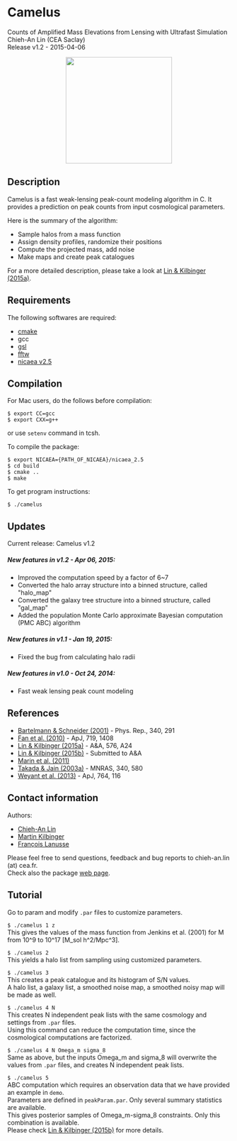 # Camelus
Counts of Amplified Mass Elevations from Lensing with Ultrafast Simulation  
Chieh-An Lin (CEA Saclay)  
Release v1.2 - 2015-04-06 
<p align="center"><a href="http://species.wikimedia.org/wiki/Camelus"><img src="http://www.cosmostat.org/wp-content/uploads/2014/11/Logo_Camelus_fig_name_vertical.png" width="240px" /></a></p>

## Description

Camelus is a fast weak-lensing peak-count modeling algorithm in C. It provides a prediction on peak counts from input cosmological parameters.

Here is the summary of the algorithm:
  - Sample halos from a mass function
  - Assign density profiles, randomize their positions
  - Compute the projected mass, add noise
  - Make maps and create peak catalogues

For a more detailed description, please take a look at [Lin & Kilbinger (2015a)](http://arxiv.org/abs/1410.6955).

## Requirements

The following softwares are required:
  - [cmake](http://cmake.org/cmake/resources/software.html)
  - gcc
  - [gsl](http://www.gnu.org/software/gsl/)
  - [fftw](http://www.fftw.org/)
  - [nicaea v2.5](http://www.cosmostat.org/nicaea.html)

## Compilation

For Mac users, do the follows before compilation:
```
$ export CC=gcc
$ export CXX=g++
```
or use `setenv` command in tcsh.

To compile the package:
```
$ export NICAEA={PATH_OF_NICAEA}/nicaea_2.5
$ cd build
$ cmake ..
$ make
```

To get program instructions:
```
$ ./camelus
```

## Updates

Current release: Camelus v1.2

##### New features in v1.2 - Apr 06, 2015:
  - Improved the computation speed by a factor of 6~7
  - Converted the halo array structure into a binned structure, called "halo_map"
  - Converted the galaxy tree structure into a binned structure, called "gal_map"
  - Added the population Monte Carlo approximate Bayesian computation (PMC ABC) algorithm

##### New features in v1.1 - Jan 19, 2015:
  - Fixed the bug from calculating halo radii

##### New features in v1.0 - Oct 24, 2014:
  - Fast weak lensing peak count modeling

## References

  - [Bartelmann & Schneider (2001)](http://arxiv.org/abs/astro-ph/9912508) - Phys. Rep., 340, 291
  - [Fan et al. (2010)](http://arxiv.org/abs/1006.5121) - ApJ, 719, 1408
  - [Lin & Kilbinger (2015a)](http://arxiv.org/abs/1410.6955) - A&A, 576, A24
  - [Lin & Kilbinger (2015b)](http://arxiv.org/abs/1506.01076) - Submitted to A&A
  - [Marin et al. (2011)](http://arxiv.org/abs/1101.0955)
  - [Takada & Jain (2003a)](http://arxiv.org/abs/astro-ph/0209167) - MNRAS, 340, 580
  - [Weyant et al. (2013)](http://arxiv.org/abs/1206.2563) - ApJ, 764, 116

## Contact information

Authors:
  - [Chieh-An Lin](http://linc.tw/)
  - [Martin Kilbinger](http://www.cosmostat.org/people/kilbinger/)
  - [François Lanusse](http://www.cosmostat.org/people/flanusse/)

Please feel free to send questions, feedback and bug reports to chieh-an.lin (at) cea.fr.  
Check also the package [web page](http://www.cosmostat.org/software/camelus/).

## Tutorial

Go to param and modify `.par` files to customize parameters.

`$ ./camelus 1 z`  
This gives the values of the mass function from Jenkins et al. (2001) for M from 10^9 to 10^17 [M_sol h^2/Mpc^3].

`$ ./camelus 2`  
This yields a halo list from sampling using customized parameters.

`$ ./camelus 3`  
This creates a peak catalogue and its histogram of S/N values.   
A halo list, a galaxy list, a smoothed noise map, a smoothed noisy map will be made as well.

`$ ./camelus 4 N`  
This creates N independent peak lists with the same cosmology and settings from `.par` files.   
Using this command can reduce the computation time, since the cosmological computations are factorized.

`$ ./camelus 4 N Omega_m sigma_8`  
Same as above, but the inputs Omega_m and sigma_8 will overwrite the values from `.par` files, and creates N independent peak lists.

`$ ./camelus 5`  
ABC computation which requires an observation data that we have provided an example in `demo`.  
Parameters are defined in `peakParam.par`. Only several summary statistics are available.  
This gives posterior samples of Omega_m-sigma_8 constraints. Only this combination is available.  
Please check [Lin & Kilbinger (2015b)](http://arxiv.org/abs/1506.01076) for more details.

